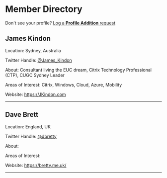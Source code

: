 # **Member Directory**

Don't see your profile? [Log a **Profile Addition** request](https://github.com/worldofeuc/Website/issues/new/choose)

## James Kindon

Location: Sydney, Australia

Twitter Handle: [@James_Kindon](https://twitter.com/James_Kindon)

About: Consultant living the EUC dream, Citrix Technology Professional (CTP), CUGC Sydney Leader

Areas of Interest: Citrix, Windows, Cloud, Azure, Mobility

Website: <https://JKindon.com>

-------------------------

## Dave Brett

Location: England, UK

Twitter Handle: [@dbretty](https://twitter.com/dbretty)

About:

Areas of Interest:

Website: <https://bretty.me.uk/>

-------------------------

<!--- Template:

## Name

Location:

Twitter Handle: [@](https://twitter.com/)

About:

Areas of Interest

Website: <>

-------------------------

-->

